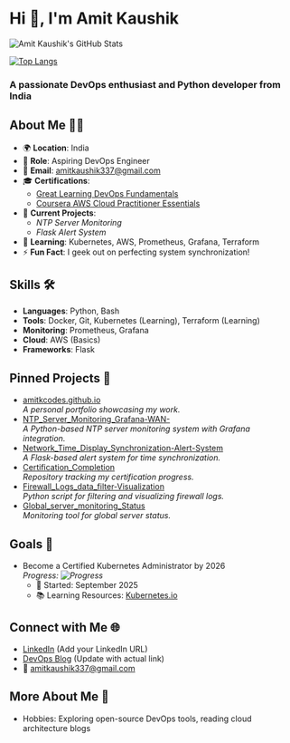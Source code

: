 # Hi 👋, I'm Amit Kaushik

![Amit Kaushik's GitHub Stats](https://github-readme-stats.vercel.app/api?username=amitkcodes&show_icons=true&theme=radical)

[![Top Langs](https://github-readme-stats.vercel.app/api/top-langs/?username=amitkcodes&layout=compact&theme=radical)](https://github.com/amitkcodes)

### A passionate DevOps enthusiast and Python developer from India

## About Me 👨‍💻
- 🌍 **Location**: India
- 💼 **Role**: Aspiring DevOps Engineer
- 📧 **Email**: [amitkaushik337@gmail.com](mailto:amitkaushik337@gmail.com)
- 🎓 **Certifications**: 
  - [Great Learning DevOps Fundamentals](https://www.greatlearning.in/)
  - [Coursera AWS Cloud Practitioner Essentials](https://www.coursera.org/)
- 🔭 **Current Projects**: 
  - _NTP Server Monitoring_
  - _Flask Alert System_
- 🌱 **Learning**: Kubernetes, AWS, Prometheus, Grafana, Terraform
- ⚡ **Fun Fact**: I geek out on perfecting system synchronization!

## Skills 🛠️
- **Languages**: Python, Bash
- **Tools**: Docker, Git, Kubernetes (Learning), Terraform (Learning)
- **Monitoring**: Prometheus, Grafana
- **Cloud**: AWS (Basics)
- **Frameworks**: Flask

## Pinned Projects 📌
- [amitkcodes.github.io](https://amitkcodes.github.io)  
  _A personal portfolio showcasing my work._
- [NTP_Server_Monitoring_Grafana-WAN-](https://github.com/amitkcodes/NTP_Server_Monitoring_Grafana-WAN-)  
  _A Python-based NTP server monitoring system with Grafana integration._
- [Network_Time_Display_Synchronization-Alert-System](https://github.com/amitkcodes/Network_Time_Display_Synchronization-Alert-System)  
  _A Flask-based alert system for time synchronization._
- [Certification_Completion](https://github.com/amitkcodes/Certification_Completion)  
  _Repository tracking my certification progress._
- [Firewall_Logs_data_filter-Visualization](https://github.com/amitkcodes/Firewall_Logs_data_filter-Visualization)  
  _Python script for filtering and visualizing firewall logs._
- [Global_server_monitoring_Status](https://github.com/amitkcodes/Global_server_monitoring_Status)  
  _Monitoring tool for global server status._

## Goals 🎯
- Become a Certified Kubernetes Administrator by 2026  
  _Progress: ![Progress](https://progress-bar.dev/50/)_
  - 📅 Started: September 2025
  - 📚 Learning Resources: [Kubernetes.io](https://kubernetes.io/)

## Connect with Me 🌐
- [LinkedIn](https://www.linkedin.com/in/amit-kaushik/) (Add your LinkedIn URL)
- [DevOps Blog](https://yourblog.com) (Update with actual link)
- 📧 [amitkaushik337@gmail.com](mailto:amitkaushik337@gmail.com)

## More About Me 🌟
- Hobbies: Exploring open-source DevOps tools, reading cloud architecture blogs
